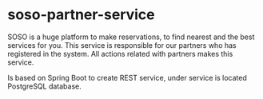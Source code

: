 # soso-partner-service

SOSO is a huge platform to make reservations, to find nearest and the best services for you. 
This service is responsible for our partners who has registered in the system. All actions related with partners makes this service.

Is based on Spring Boot to create REST service, under service is located PostgreSQL database. 
